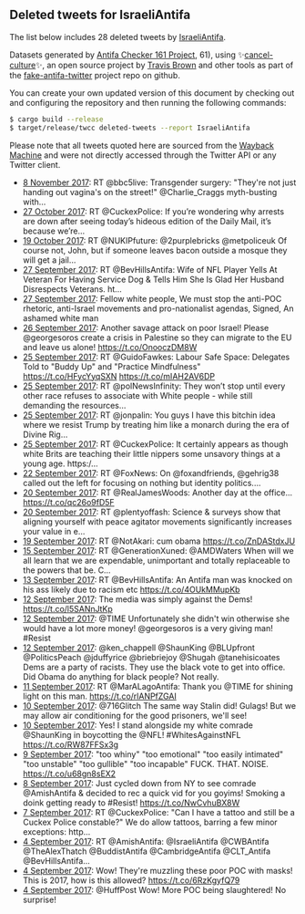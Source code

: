 ## Deleted tweets for IsraeliAntifa

The list below includes 28 deleted tweets by
[IsraeliAntifa](https://twitter.com/IsraeliAntifa).



Datasets generated by [Antifa Checker 161 Project](https://twitter.com/antifacheck161), 61), using ✨[cancel-culture](https://github.com/travisbrown/cancel-culture)✨, an open source project by 
[Travis Brown](https://twitter.com/travisbrown) and other tools as part of the 
[fake-antifa-twitter](https://github.com/antifacheck161/fake-antifa-twitter) project repo on github.

You can create your own updated version of this document by checking out and configuring the
repository and then running the following commands:

```bash
$ cargo build --release
$ target/release/twcc deleted-tweets --report IsraeliAntifa
```

Please note that all tweets quoted here are sourced from the
[Wayback Machine](https://web.archive.org) and were not directly accessed through the Twitter API or
any Twitter client.

* [ 8 November 2017](https://web.archive.org/web/20171108105025/https://twitter.com/IsraeliAntifa/status/928213110913163264): RT @bbc5live: Transgender surgery: "They're not just handing out vagina's on the street!"  @Charlie_Craggs myth-busting with…  <!--928213110913163264-->
* [27 October 2017](https://web.archive.org/web/20171027084119/https://twitter.com/IsraeliAntifa/status/923831967434596352): RT @CuckexPolice: If you’re wondering why arrests are down after seeing today’s hideous edition of the Daily Mail, it’s because we’re…  <!--923831967434596352-->
* [19 October 2017](https://web.archive.org/web/20171019122736/https://twitter.com/IsraeliAntifa/status/920989810596163584): RT @NUKIPfuture: @2purplebricks @metpoliceuk Of course not, John, but if someone leaves bacon outside a mosque they will get a jail…  <!--920989810596163584-->
* [27 September 2017](https://web.archive.org/web/20170927142309/https://twitter.com/IsraeliAntifa/status/913046356641673216): RT @BevHillsAntifa: Wife of NFL Player Yells At Veteran For Having Service Dog &amp; Tells Him She Is Glad Her Husband Disrespects Veterans. ht… <!--913046356641673216-->
* [27 September 2017](https://web.archive.org/web/20170927125213/https://twitter.com/IsraeliAntifa/status/913023472506458112): Fellow white people,  We must stop the anti-POC rhetoric, anti-Israel movements and pro-nationalist agendas,  Signed, An ashamed white man <!--913023472506458112-->
* [26 September 2017](https://web.archive.org/web/20170926111825/https://twitter.com/IsraeliAntifa/status/912637479106306049): Another savage attack on poor Israel! Please @georgesoros create a crisis in Palestine so they can migrate to the EU and leave us alone! https://t.co/OnooczDM8W <!--912637479106306049-->
* [25 September 2017](https://web.archive.org/web/20170925123528/https://twitter.com/IsraeliAntifa/status/912294481495576577): RT @GuidoFawkes: Labour Safe Space: Delegates Told to "Buddy Up" and "Practice Mindfulness" https://t.co/HFycYyqSXN https://t.co/mIAH2AV6DP <!--912294481495576577-->
* [25 September 2017](https://web.archive.org/web/20170925105106/https://twitter.com/IsraeliAntifa/status/912268216789094405): RT @polNewsInfinity: They won’t stop until every other race refuses to associate with White people - while still demanding the resources…  <!--912268216789094405-->
* [25 September 2017](https://web.archive.org/web/20170925102808/https://twitter.com/IsraeliAntifa/status/912262437042315265): RT @jonpalin: You guys I have this bitchin idea where we resist Trump by treating him like a monarch during the era of Divine Rig…  <!--912262437042315265-->
* [25 September 2017](https://web.archive.org/web/20170925074923/https://twitter.com/IsraeliAntifa/status/912222486275780608): RT @CuckexPolice: It certainly appears as though white Brits are teaching their little nippers some unsavory things at a young age. https:/… <!--912222486275780608-->
* [22 September 2017](https://web.archive.org/web/20170922064709/https://twitter.com/IsraeliAntifa/status/911119661160427520): RT @FoxNews: On @foxandfriends, @gehrig38 called out the left for focusing on nothing but identity politics.…  <!--911119661160427520-->
* [20 September 2017](https://web.archive.org/web/20170920130524/https://twitter.com/IsraeliAntifa/status/910490075141693440): RT @RealJamesWoods: Another day at the office... https://t.co/qc26o9fD5F <!--910490075141693440-->
* [20 September 2017](https://web.archive.org/web/20170920102055/https://twitter.com/IsraeliAntifa/status/910448681589121025): RT @plentyoffash: Science &amp; surveys show that aligning yourself with peace agitator movements significantly increases your value in e…  <!--910448681589121025-->
* [19 September 2017](https://web.archive.org/web/20170919192955/https://twitter.com/IsraeliAntifa/status/910224454097293312): RT @NotAkari: cum obama https://t.co/ZnDAStdxJU <!--910224454097293312-->
* [15 September 2017](https://web.archive.org/web/20170915134025/https://twitter.com/IsraeliAntifa/status/908686948075802624): RT @GenerationXuned: @AMDWaters When will we all learn that we are expendable, unimportant and totally replaceable to the powers that be. C… <!--908686948075802624-->
* [13 September 2017](https://web.archive.org/web/20170913080446/https://twitter.com/IsraeliAntifa/status/907877703231135744): RT @BevHillsAntifa: An Antifa man was knocked on his ass likely due to racism etc   https://t.co/4OUkMMupKb <!--907877703231135744-->
* [12 September 2017](https://web.archive.org/web/20170912224725/https://twitter.com/IsraeliAntifa/status/907737441519505408): The media was simply against the Dems! https://t.co/l5SANnJtKp <!--907737441519505408-->
* [12 September 2017](https://web.archive.org/web/20170912200548/https://twitter.com/IsraeliAntifa/status/907696769353568257): @TIME Unfortunately she didn't win otherwise she would have a lot more money! @georgesoros is a very giving man! #Resist <!--907696769353568257-->
* [12 September 2017](https://web.archive.org/web/20170912150033/https://twitter.com/IsraeliAntifa/status/907619950688436225): @ken_chappell @ShaunKing @BLUpfront @PoliticsPeach @jduffyrice @briebriejoy @Shugah @tanehisicoates Dems are a party of racists. They use the black vote to get into office. Did Obama do anything for black people? Not really. <!--907619950688436225-->
* [11 September 2017](https://web.archive.org/web/20170911162213/https://twitter.com/IsraeliAntifa/status/907278114883063808): RT @MarALagoAntifa: Thank you @TIME for shining light on this man. https://t.co/rlANPfZGAI <!--907278114883063808-->
* [10 September 2017](https://web.archive.org/web/20170910231149/https://twitter.com/IsraeliAntifa/status/907018806245064706): @716Glitch The same way Stalin did! Gulags! But we may allow air conditioning for the good prisoners, we'll see! <!--907018806245064706-->
* [10 September 2017](https://web.archive.org/web/20170910230405/https://twitter.com/IsraeliAntifa/status/907016860100644864): Yes! I stand alongside my white comrade @ShaunKing in boycotting the @NFL! #WhitesAgainstNFL https://t.co/RW87FFSx3g <!--907016860100644864-->
* [ 9 September 2017](https://web.archive.org/web/20170909124943/https://twitter.com/IsraeliAntifa/status/906499861805232128): "too whiny" "too emotional" "too easily intimated" "too unstable" "too gullible" "too incapable"  FUCK. THAT. NOISE. https://t.co/u68gn8sEX2 <!--906499861805232128-->
* [ 8 September 2017](https://web.archive.org/web/20170908192258/https://twitter.com/IsraeliAntifa/status/906236438529888257): Just cycled down from NY to see comrade @AmishAntifa &amp; decided to rec a quick vid for you goyims! Smoking a doink getting ready to #Resist! https://t.co/NwCvhuBX8W <!--906236438529888257-->
* [ 7 September 2017](https://web.archive.org/web/20170907075635/https://twitter.com/IsraeliAntifa/status/905701316651077632): RT @CuckexPolice: "Can I have a tattoo and still be a Cuckex Police constable?"   We do allow tattoos, barring a few minor exceptions: http… <!--905701316651077632-->
* [ 4 September 2017](https://web.archive.org/web/20170904230711/https://twitter.com/IsraeliAntifa/status/904843313022476288): RT @AmishAntifa: @IsraeliAntifa @CWBAntifa @TheAlexThatch @BuddistAntifa @CambridgeAntifa @CLT_Antifa @BevHillsAntifa…  <!--904843313022476288-->
* [ 4 September 2017](https://web.archive.org/web/20170904122247/https://twitter.com/IsraeliAntifa/status/904681144460992512): Wow! They're muzzling these poor POC with masks! This is 2017, how is this allowed? https://t.co/6RzKgyfQ79 <!--904681144460992512-->
* [ 4 September 2017](https://web.archive.org/web/20170904121525/https://twitter.com/IsraeliAntifa/status/904679290599604225): @HuffPost Wow! More POC being slaughtered! No surprise! <!--904679290599604225-->
